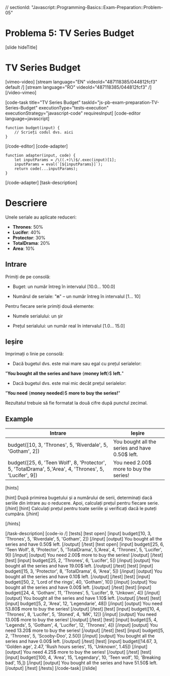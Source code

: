 // sectionId: "Javascript::Programming-Basics::Exam-Preparation::Problem-05"
# Problema 5: TV Series Budget
[slide hideTitle]

# TV Series Budget

[vimeo-video]
[stream language="EN" videoId="487118385/044812fcf3" default /]
[stream language="RO" videoId="487118385/044812fcf3"  /]
[/video-vimeo]

[code-task title="TV Series Budget" taskId="js-pb-exam-preparation-TV-Series-Budget" executionType="tests-execution" executionStrategy="javascript-code" requiresInput]
[code-editor language=javascript]
```
function budget(input) {
	// Scrieți codul dvs. aici
}
```
[/code-editor]
[code-adapter]
```
function adapter(input, code) {
    let inputParams = /\((.+)\)$/.exec(input)[1];
    inputParams = eval(`[${inputParams}]`);
    return code(...inputParams);
}
```
[/code-adapter]
[task-description]
# Descriere
Unele seriale au aplicate reduceri:

- **Thrones**: 50\%
- **Lucifer**: 40\%	
- **Protector**: 30\%
- **TotalDrama**: 20\%
- **Area**: 10\%

## Intrare
Primiți de pe consolă:

- Buget: un număr întreg în intervalul \[10.0… 100.0\]

- Numărul de seriale: "**n**" – un număr întreg în intervalul \[1… 10\]

Pentru fiecare serie primiți două elemente:

- Numele serialului: un șir

- Prețul serialului: un număr real în intervalul \[1.0… 15.0\]

## Ieșire
Imprimați o linie pe consolă:

- Dacă bugetul dvs. este mai mare sau egal cu prețul serialelor:

"**You bought all the series and have** \{**money left**\}$ **left.**"

- Dacă bugetul dvs. este mai mic decât prețul serialelor: 

"**You need** \{**money needed**\}$ **more to buy the series!**"

Rezultatul trebuie să fie formatat la două cifre după punctul zecimal. 

## Example

| **Intrare** | **Ieșire** |
| --- | --- |
|budget([10, 3, 'Thrones', 5, 'Riverdale', 5, 'Gotham', 2])| You bought all the series and have 0.50$ left.|
|budget([25, 6, 'Teen Wolf', 8, 'Protector', 5, 'TotalDrama', 5,'Area', 4, 'Thrones', 5, 'Lucifer', 9])|You need 2.00$ more to buy the series!|

[hints]

[hint]
După primirea bugetului și a numărului de serii, determinați dacă seriile din intrare au o reducere.
Apoi, calculați prețul pentru fiecare serie.
[/hint]
[hint]
Calculați prețul pentru toate seriile și verificați dacă le puteți cumpăra.
[/hint]

[/hints]

[/task-description]
[code-io /]
[tests]
[test open]
[input]
budget([10, 3, 'Thrones', 5, 'Riverdale', 5, 'Gotham', 2])
[/input]
[output]
You bought all the series and have 0.50$ left.
[/output]
[/test]
[test open]
[input]
budget([25, 6, 'Teen Wolf', 8, 'Protector', 5, 'TotalDrama', 5,'Area', 4, 'Thrones', 5, 'Lucifer', 9])
[/input]
[output]
You need 2.00$ more to buy the series!
[/output]
[/test]
[test]
[input]
budget([25, 2, 'Thrones', 6, 'Lucifer', 5])
[/input]
[output]
You bought all the series and have 19.00$ left.
[/output]
[/test]
[test]
[input]
budget([15, 3, 'Protector', 8, 'TotalDrama', 6, 'Area', 5])
[/input]
[output]
You bought all the series and have 0.10$ left.
[/output]
[/test]
[test]
[input]
budget([50, 2, 'Lord of the rings', 40, 'Gotham', 10])
[/input]
[output]
You bought all the series and have 0.00$ left.
[/output]
[/test]
[test]
[input]
budget([24, 4, 'Gotham', 11, 'Thrones', 5, 'Lucifer', 9, 'Unkown', 4])
[/input]
[output]
You bought all the series and have 1.10$ left.
[/output]
[/test]
[test]
[input]
budget([5, 2, 'Area', 12, 'Legendarie', 48])
[/input]
[output]
You need 53.80$ more to buy the series!
[/output]
[/test]
[test]
[input]
budget([10, 4, 'Thrones', 8, 'Lucifer', 5, 'Stoned', 4, 'MK', 12])
[/input]
[output]
You need 13.00$ more to buy the series!
[/output]
[/test]
[test]
[input]
budget([5, 4, 'Legends', 5, 'Gotham', 4, 'Lucifer', 12, 'Thrones', 4])
[/input]
[output]
You need 13.20$ more to buy the series!
[/output]
[/test]
[test]
[input]
budget([5, 2, 'Thrones', 5, 'Scooby-Doo', 2.50])
[/input]
[output]
You bought all the series and have 0.00$ left.
[/output]
[/test]
[test]
[input]
budget([14.67, 3, 'Golden age', 2.47, 'Rush hours series', 15, 'Unknown', 1.45])
[/input]
[output]
You need 4.25$ more to buy the series!
[/output]
[/test]
[test]
[input]
budget([100, 4, 'Area', 15, 'Legendary', 10, 'Teen wolf', 10, 'Breaking bad', 15,])
[/input]
[output]
You bought all the series and have 51.50$ left.
[/output]
[/test]
[/tests]
[/code-task]
[/slide]
